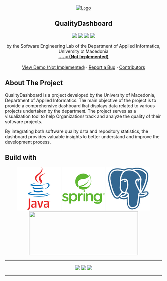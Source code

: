 <!-- PROJECT LOGO -->
<br />
<div align="center">
  <a href="https://github.com/othneildrew/Best-README-Template">
    <img src="https://github.com/SE-UoM/quality-dashboard/assets/77233507/7904ff64-10ce-43ed-8835-705a09afec2f" alt="Logo" width="180" height="auto">
  </a>
  
  <h2 align="center">QualityDashboard</h2>
  <p style="align:center;">
    <img src="https://img.shields.io/github/contributors/SE-UoM/quality-dashboard?style=for-the-badge"/>
    <img src="https://img.shields.io/github/forks/SE-UoM/quality-dashboard?style=for-the-badge"/>
    <img src="https://img.shields.io/github/stars/SE-UoM/quality-dashboard?style=for-the-badge"/>
    <img src="https://img.shields.io/github/issues/SE-UoM/quality-dashboard?style=for-the-badge"/>
  </p>
  
  <p align="center">
    by the Software Engineering Lab of the Department of Applied Informatics, University of Macedonia
    <br />
    <a href="https://github.com/SE-UoM/quality-dashboar"><strong>.... » (Not Implemented)</strong></a>
    <br />
    <br />
    <a href="https://github.com/SE-UoM/quality-dashboard">View Demo (Not Implemented)</a>
    ·
    <a href="https://github.com/SE-UoM/quality-dashboard/discussions/categories/bug-report">Report a Bug</a>
    ·
    <a href="https://github.com/SE-UoM/quality-dashboard/graphs/contributors">Contributors</a>
  </p>

  
</div>

## About The Project
QualityDashboard is a project developed by the University of Macedonia, Department of Applied Informatics. The main objective of the project is to provide a comprehensive dashboard that displays data related to various projects undertaken by the department. The project serves as a visualization tool to help Organizations track and analyze the quality of their software projects. 

By integrating both software quality data and repository statistics, the dashboard provides valuable insights to better understand and improve the development process.

## Build with
<div align="center">
  <img style="height:10em; width:auto;" src="https://github.com/devicons/devicon/blob/master/icons/java/java-original-wordmark.svg"/>
  <img style="height:10em; width:auto;" src="https://github.com/devicons/devicon/blob/master/icons/spring/spring-original-wordmark.svg"/>
  <img style="height:10em; width:auto;" src="https://github.com/devicons/devicon/blob/master/icons/postgresql/postgresql-plain.svg"/>
  <img style="height:10em; width:25em;" src="https://assets-eu-01.kc-usercontent.com/b41f2e46-b5e6-01a3-0879-16969c63381e/aedb7b5e-8556-4840-a69c-bce396891b0e/sonar-logo-horizontal-dark-bg.svg?w=170&h=42&auto=format&fit=crop"/>
</div>

<hr/>
<div align="center">
  <img style="height:7em; width:auto;" src="https://www.uom.gr/site/images/logo.png"/>
  <img style="height:7em; width:auto;" src="https://sde.uom.gr/wp-content/uploads/2016/10/sde-banner.png"/>
  <img style="height:7em; width:auto;" src="https://gitlab.com/uploads/-/system/group/avatar/14286426/avatar-icon.png"/>
</div>
<hr/>


<!-- MARKDOWN LINKS & IMAGES -->
<!-- https://www.markdownguide.org/basic-syntax/#reference-style-links -->
[contributors-shield]: https://img.shields.io/github/contributors/SE-UoM/quality-dashboard?style=for-the-badge
[contributors-url]: https://github.com/SE-UoM/quality-dashboard/graphs/contributors

[forks-shield]: https://img.shields.io/github/forks/SE-UoM/quality-dashboard?style=for-the-badge
[forks-url]: https://github.com/SE-UoM/quality-dashboard/forks

[stars-shield]: https://img.shields.io/github/stars/SE-UoM/quality-dashboard?style=for-the-badge
[stars-url]: https://github.com/SE-UoM/quality-dashboard/stargazers

[issues-shield]: https://img.shields.io/github/issues/SE-UoM/quality-dashboard?style=for-the-badge
[issues-url]: https://github.com/SE-UoM/quality-dashboard/issues
